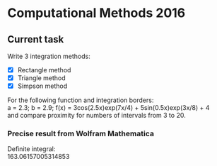 # Computational Methods 2016
## Current task
Write 3 integration methods:
- [x] Rectangle method
- [x] Triangle method
- [x] Simpson method

For the following function and integration borders:  
a = 2.3; b = 2.9; f(x) = 3cos(2.5x)exp(7x/4) + 5sin(0.5x)exp(3x/8) + 4  
and compare proximity for numbers of intervals from 3 to 20.  

### Precise result from Wolfram Mathematica
Definite integral:  
163.06157005314853
